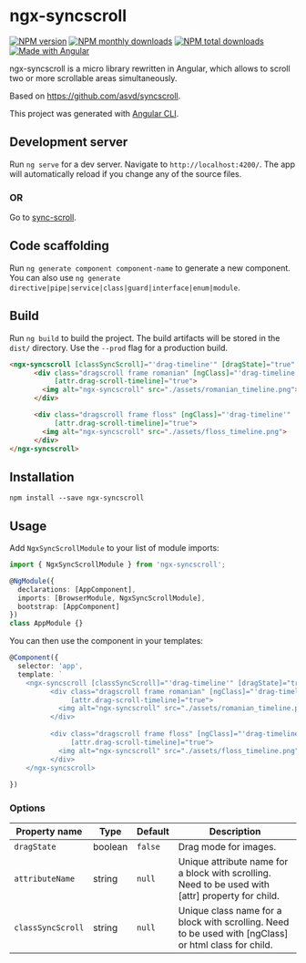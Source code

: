 # ngx-syncscroll

[![NPM version](https://img.shields.io/npm/v/ngx-syncscroll.svg?style=flat)](https://www.npmjs.com/package/ngx-syncscroll) [![NPM monthly downloads](https://img.shields.io/npm/dm/ngx-syncscroll.svg?style=flat)](https://npmjs.org/package/ngx-syncscroll)  [![NPM total downloads](https://img.shields.io/npm/dt/ngx-syncscroll.svg?style=flat)](https://npmjs.org/package/ngx-syncscroll) [![Made with Angular](https://img.shields.io/badge/Made%20with-Angular-E13137.svg)](https://angular.io)

ngx-syncscroll is a micro library rewritten in Angular, which allows to scroll two or more scrollable areas simultaneously.

Based on https://github.com/asvd/syncscroll.

This project was generated with [Angular CLI](https://github.com/angular/angular-cli).

## Development server

Run `ng serve` for a dev server. Navigate to `http://localhost:4200/`. The app will automatically reload if you change any of the source files.

### OR

Go to [sync-scroll](https://sezmars.github.io/syncscroll/).

## Code scaffolding

Run `ng generate component component-name` to generate a new component. You can also use `ng generate directive|pipe|service|class|guard|interface|enum|module`.

## Build

Run `ng build` to build the project. The build artifacts will be stored in the `dist/` directory. Use the `--prod` flag for a production build.

```HTML
<ngx-syncscroll [classSyncScroll]="'drag-timeline'" [dragState]="true" [attributeName]="'drag-scroll-timeline'">
      <div class="dragscroll frame romanian" [ngClass]="'drag-timeline'"
           [attr.drag-scroll-timeline]="true">
        <img alt="ngx-syncscroll" src="./assets/romanian_timeline.png">
      </div>

      <div class="dragscroll frame floss" [ngClass]="'drag-timeline'"
           [attr.drag-scroll-timeline]="true">
        <img alt="ngx-syncscroll" src="./assets/floss_timeline.png">
      </div>
</ngx-syncscroll>
```

## Installation

```shell
npm install --save ngx-syncscroll
```

## Usage

Add `NgxSyncScrollModule` to your list of module imports:

```typescript
import { NgxSyncScrollModule } from 'ngx-syncscroll';

@NgModule({
  declarations: [AppComponent],
  imports: [BrowserModule, NgxSyncScrollModule],
  bootstrap: [AppComponent]
})
class AppModule {}
```

You can then use the component in your templates:

```typescript
@Component({
  selector: 'app',
  template: `
    <ngx-syncscroll [classSyncScroll]="'drag-timeline'" [dragState]="true" [attributeName]="'drag-scroll-timeline'">
          <div class="dragscroll frame romanian" [ngClass]="'drag-timeline'"
               [attr.drag-scroll-timeline]="true">
            <img alt="ngx-syncscroll" src="./assets/romanian_timeline.png">
          </div>
    
          <div class="dragscroll frame floss" [ngClass]="'drag-timeline'"
               [attr.drag-scroll-timeline]="true">
            <img alt="ngx-syncscroll" src="./assets/floss_timeline.png">
          </div>
    </ngx-syncscroll>
       `
})
```

### Options

| Property name | Type | Default | Description |
| ------------- | ---- | ------- | ----------- |
| `dragState` | boolean | `false` | Drag mode for images. |
| `attributeName` | string | `null` | Unique attribute name for a block with scrolling. Need to be used with [attr] property for child. |
| `classSyncScroll` | string | `null` | Unique class name for a block with scrolling. Need to be used with [ngClass] or html class for child. |

